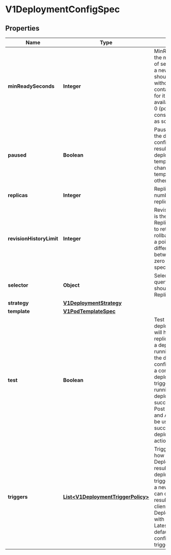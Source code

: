 
# V1DeploymentConfigSpec

## Properties
Name | Type | Description | Notes
------------ | ------------- | ------------- | -------------
**minReadySeconds** | **Integer** | MinReadySeconds is the minimum number of seconds for which a newly created pod should be ready without any of its container crashing, for it to be considered available. Defaults to 0 (pod will be considered available as soon as it is ready) |  [optional]
**paused** | **Boolean** | Paused indicates that the deployment config is paused resulting in no new deployments on template changes or changes in the template caused by other triggers. |  [optional]
**replicas** | **Integer** | Replicas is the number of desired replicas. | 
**revisionHistoryLimit** | **Integer** | RevisionHistoryLimit is the number of old ReplicationControllers to retain to allow for rollbacks. This field is a pointer to allow for differentiation between an explicit zero and not specified. |  [optional]
**selector** | **Object** | Selector is a label query over pods that should match the Replicas count. |  [optional]
**strategy** | [**V1DeploymentStrategy**](V1DeploymentStrategy.md) |  | 
**template** | [**V1PodTemplateSpec**](V1PodTemplateSpec.md) |  |  [optional]
**test** | **Boolean** | Test ensures that this deployment config will have zero replicas except while a deployment is running. This allows the deployment config to be used as a continuous deployment test - triggering on images, running the deployment, and then succeeding or failing. Post strategy hooks and After actions can be used to integrate successful deployment with an action. | 
**triggers** | [**List&lt;V1DeploymentTriggerPolicy&gt;**](V1DeploymentTriggerPolicy.md) | Triggers determine how updates to a DeploymentConfig result in new deployments. If no triggers are defined, a new deployment can only occur as a result of an explicit client update to the DeploymentConfig with a new LatestVersion. If null, defaults to having a config change trigger. | 



